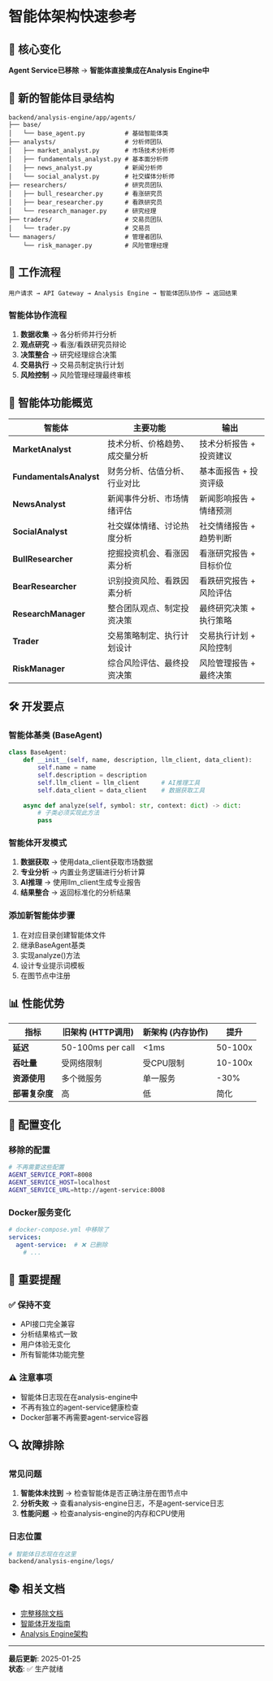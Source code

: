 # 智能体架构快速参考

## 🎯 核心变化

**Agent Service已移除** → **智能体直接集成在Analysis Engine中**

## 📁 新的智能体目录结构

```
backend/analysis-engine/app/agents/
├── base/
│   └── base_agent.py           # 基础智能体类
├── analysts/                   # 分析师团队
│   ├── market_analyst.py       # 市场技术分析师
│   ├── fundamentals_analyst.py # 基本面分析师  
│   ├── news_analyst.py         # 新闻分析师
│   └── social_analyst.py       # 社交媒体分析师
├── researchers/                # 研究员团队
│   ├── bull_researcher.py      # 看涨研究员
│   ├── bear_researcher.py      # 看跌研究员
│   └── research_manager.py     # 研究经理
├── traders/                    # 交易员团队
│   └── trader.py               # 交易员
└── managers/                   # 管理者团队
    └── risk_manager.py         # 风险管理经理
```

## 🔄 工作流程

```
用户请求 → API Gateway → Analysis Engine → 智能体团队协作 → 返回结果
```

### 智能体协作流程
1. **数据收集** → 各分析师并行分析
2. **观点研究** → 看涨/看跌研究员辩论
3. **决策整合** → 研究经理综合决策
4. **交易执行** → 交易员制定执行计划
5. **风险控制** → 风险管理经理最终审核

## 🤖 智能体功能概览

| 智能体 | 主要功能 | 输出 |
|--------|----------|------|
| **MarketAnalyst** | 技术分析、价格趋势、成交量分析 | 技术分析报告 + 投资建议 |
| **FundamentalsAnalyst** | 财务分析、估值分析、行业对比 | 基本面报告 + 投资评级 |
| **NewsAnalyst** | 新闻事件分析、市场情绪评估 | 新闻影响报告 + 情绪预测 |
| **SocialAnalyst** | 社交媒体情绪、讨论热度分析 | 社交情绪报告 + 趋势判断 |
| **BullResearcher** | 挖掘投资机会、看涨因素分析 | 看涨研究报告 + 目标价位 |
| **BearResearcher** | 识别投资风险、看跌因素分析 | 看跌研究报告 + 风险评估 |
| **ResearchManager** | 整合团队观点、制定投资决策 | 最终研究决策 + 执行策略 |
| **Trader** | 交易策略制定、执行计划设计 | 交易执行计划 + 风险控制 |
| **RiskManager** | 综合风险评估、最终投资决策 | 风险管理报告 + 最终决策 |

## 🛠️ 开发要点

### 智能体基类 (BaseAgent)
```python
class BaseAgent:
    def __init__(self, name, description, llm_client, data_client):
        self.name = name
        self.description = description
        self.llm_client = llm_client      # AI推理工具
        self.data_client = data_client    # 数据获取工具
    
    async def analyze(self, symbol: str, context: dict) -> dict:
        # 子类必须实现此方法
        pass
```

### 智能体开发模式
1. **数据获取** → 使用data_client获取市场数据
2. **专业分析** → 内置业务逻辑进行分析计算
3. **AI推理** → 使用llm_client生成专业报告
4. **结果整合** → 返回标准化的分析结果

### 添加新智能体步骤
1. 在对应目录创建智能体文件
2. 继承BaseAgent基类
3. 实现analyze()方法
4. 设计专业提示词模板
5. 在图节点中注册

## 📊 性能优势

| 指标 | 旧架构 (HTTP调用) | 新架构 (内存协作) | 提升 |
|------|------------------|------------------|------|
| **延迟** | 50-100ms per call | <1ms | 50-100x |
| **吞吐量** | 受网络限制 | 受CPU限制 | 10-100x |
| **资源使用** | 多个微服务 | 单一服务 | -30% |
| **部署复杂度** | 高 | 低 | 简化 |

## 🔧 配置变化

### 移除的配置
```bash
# 不再需要这些配置
AGENT_SERVICE_PORT=8008
AGENT_SERVICE_HOST=localhost
AGENT_SERVICE_URL=http://agent-service:8008
```

### Docker服务变化
```yaml
# docker-compose.yml 中移除了
services:
  agent-service:  # ❌ 已删除
    # ...
```

## 📝 重要提醒

### ✅ 保持不变
- API接口完全兼容
- 分析结果格式一致
- 用户体验无变化
- 所有智能体功能完整

### ⚠️ 注意事项
- 智能体日志现在在analysis-engine中
- 不再有独立的agent-service健康检查
- Docker部署不再需要agent-service容器

## 🔍 故障排除

### 常见问题
1. **智能体未找到** → 检查智能体是否正确注册在图节点中
2. **分析失败** → 查看analysis-engine日志，不是agent-service日志
3. **性能问题** → 检查analysis-engine的内存和CPU使用

### 日志位置
```bash
# 智能体日志现在在这里
backend/analysis-engine/logs/
```

## 📚 相关文档

- [完整移除文档](./agent-service-removal.md)
- [智能体开发指南](./agent-development-guide.md)
- [Analysis Engine架构](./analysis-engine-architecture.md)

---

**最后更新**: 2025-01-25  
**状态**: ✅ 生产就绪
